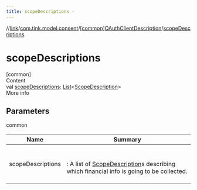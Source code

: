```yaml
---
title: scopeDescriptions -
---
```

//[link](../../index.md)/[com.tink.model.consent](../index.md)/[[common]OAuthClientDescription](index.md)/[scopeDescriptions](scope-descriptions.md)



# scopeDescriptions  
[common]  
Content  
val [scopeDescriptions](scope-descriptions.md): [List](https://kotlinlang.org/api/latest/jvm/stdlib/kotlin.collections/-list/index.html)<[ScopeDescription](../[common]-scope-description/index.md)>  
More info  


## Parameters  
  
common  
  
|  Name|  Summary| 
|---|---|
| <a name="com.tink.model.consent/OAuthClientDescription/scopeDescriptions/#/PointingToDeclaration/"></a>scopeDescriptions| <a name="com.tink.model.consent/OAuthClientDescription/scopeDescriptions/#/PointingToDeclaration/"></a><br><br>: A list of [ScopeDescription](../[common]-scope-description/index.md)s describing which financial info is going to be collected.<br><br>
  
  



